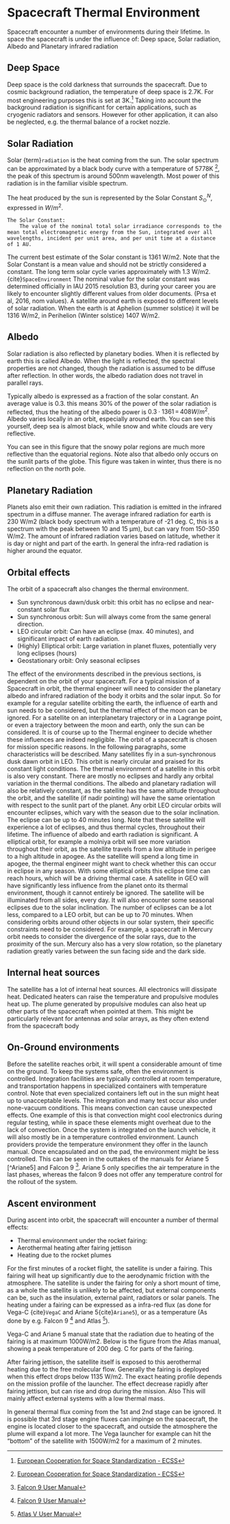 # Spacecraft Thermal Environment

Spacecraft encounter a number of environments during their lifetime. In space the spacecraft is under the influence of: Deep space, Solar radiation, Albedo and Planetary infrared radiation

## Deep Space
Deep space is the cold darkness that surrounds the spacecraft. Due to cosmic background radiation, the temperature of deep space is 2.7K. For most engineering purposes this is set at 3K.[^ECSS] 
Taking into account the background radiation is significant for certain applications, such as cryogenic radiators and sensors. However for other application, it can also be neglected, e.g. the thermal balance of a rocket nozzle. 

[^ECSS]: [European Cooperation for Space Standardization - ECSS](https://ecss.nl/)

## Solar Radiation

Solar {term}`radiation` is the heat coming from the sun. The solar spectrum can be approximated by a black body curve with a temperature of 5778K [^ECSS], the peak of this spectrum is around 500nm wavelength. Most power of this radiation is in the familiar visible spectrum.

The heat produced by the sun is represented by the Solar Constant $S_\odot^N$, expressed in $W/m^2$. 
```{glossary}
The Solar Constant: 
	The value of the nominal total solar irradiance corresponds to the mean total electromagnetic energy from the Sun, integrated over all wavelengths, incident per unit area, and per unit time at a distance of 1 AU.
``` 
The current best estimate of the Solar constant is 1361 W/m2. 
Note that the Solar Constant is a mean value and should not be strictly considered a constant. 
The long term solar cycle varies approximately with 1.3 W/m2. {cite}`SpaceEnvironment`
The nominal value for the solar constant was determined officially in IAU 2015 resolution B3, during your career you are likely to encounter slightly different values from older documents. (Prsa et al, 2016, nom values).
A satellite around earth is exposed to different levels of solar radiation. When the earth is at Aphelion (summer solstice) it will be 1316 W/m2, in Perihelion (Winter solstice) 1407 W/m2. 

## Albedo
Solar radiation is also reflected by planetary bodies. When it is reflected by earth this is called Albedo. 
When the light is reflected, the spectral properties are not changed, though the radiation is assumed to be diffuse after reflection. 
In other words, the albedo radiation does not travel in parallel rays. 

Typically albedo is expressed as a fraction of the solar constant. 
An average value is 0.3. this means 30% of the power of the solar radiation is reflected, thus the heating of the albedo power is $0.3 \cdot 1361\, =\, 408 W/m^2$.
Albedo varies locally in an orbit, especially around earth. You can see this yourself, deep sea is almost black, while snow and white clouds are very reflective. 

You can see in this figure that the snowy polar regions are much more reflective than the equatorial regions. 
Note also that albedo only occurs on the sunlit parts of the globe. This figure was taken in winter, thus there is no reflection on the north pole. 


## Planetary Radiation

Planets also emit their own radiation. This radiation is emitted in the infrared spectrum in a diffuse manner. 
The average infrared radiation for earth is 230 W/m2 (black body spectrum with a temperature of -21 deg. C, this is a spectrum with the peak between 10 and 15 µm), but can vary from 150-350 W/m2. 
The amount of infrared radiation varies based on latitude, whether it is day or night and part of the earth. 
In general the infra-red radiation is higher around the equator.

## Orbital effects

The orbit of a spacecraft also changes the thermal environment. 
- Sun synchronous dawn/dusk orbit: this orbit has no eclipse and near-constant solar flux
- Sun synchronous orbit: Sun will always come from the same general direction.
- LEO circular orbit: Can have an eclipse (max. 40 minutes), and significant impact of earth radiation.
- (Highly) Elliptical orbit: Large variation in planet fluxes, potentially very long eclipses (hours)
- Geostationary orbit: Only seasonal eclipses

The effect of the environments described in the previous sections, is dependent on the orbit of your spacecraft. 
For a typical mission of a Spacecraft in orbit, the thermal engineer will need to consider the planetary albedo and infrared radiation of the body it orbits and the solar input. So for example for a regular satellite orbiting the earth, the influence of earth and sun needs to be considered, but the thermal effect of the moon can be ignored. For a satellite on an interplanetary trajectory or in a Lagrange point, or even a trajectory between the moon and earth, only the sun can be considered. It is of course up to the Thermal engineer to decide whether these influences are indeed negligible. 
The orbit of a spacecraft is chosen for mission specific reasons. 
In the following paragraphs, some characteristics will be described. 
Many satellites fly in a sun-synchronous dusk dawn orbit in LEO. 
This orbit is nearly circular and praised for its constant light conditions. 
The thermal environment of a satellite in this orbit is also very constant. 
There are mostly no eclipses and hardly any orbital variation in the thermal conditions. 
The albedo and planetary radiation will also be relatively constant, as the satellite has the same altitude throughout the orbit, and the satellite (if nadir pointing) will have the same orientation with respect to the sunlit part of the planet. 
Any orbit LEO circular orbits will encounter eclipses, which vary with the season due to the solar inclination. 
The eclipse can be up to 40 minutes long. Note that these satellite will experience a lot of eclipses, and thus thermal cycles, throughout their lifetime. The influence of albedo and earth radiation is significant. 
A elliptical orbit, for example a molniya orbit will see more variation throughout their orbit, as the satellite travels from a low altitude in perigee to a high altitude in apogee. As the satellite will spend a long time in apogee, the thermal engineer might want to check whether this can occur in eclipse in any season. With some elliptical orbits this eclipse time can reach hours, which will be a driving thermal case. 
A satellite in GEO will have significantly less influence from the planet onto its thermal environment, though it cannot entirely be ignored. The satellite will be illuminated from all sides, every day. It will also encounter some seasonal eclipses due to the solar inclination. The number of eclipses can be a lot less, compared to a LEO orbit, but can be up to 70 minutes. 
When considering orbits around other objects in our solar system, their specific constraints need to be considered. 
For example, a spacecraft in Mercury orbit needs to consider the divergence of the solar rays, due to the proximity of the sun. Mercury also has a very slow rotation, so the planetary radiation greatly varies between the sun facing side and the dark side. 

## Internal heat sources

The satellite has  a lot of internal heat sources. All electronics will dissipate heat. 
Dedicated heaters can raise the temperature and propulsive modules heat up. 
The plume generated by propulsive modules can also heat up other parts of the spacecraft when pointed at them. 
This might be particularly relevant for antennas and solar arrays, as they often extend from the spacecraft body

## On-Ground environments
Before the satellite reaches orbit, it will spent a considerable amount of time on the ground. 
To keep the systems safe, often the environment is controlled. Integration facilities are typically controlled at room temperature, and transportation happens in specialized containers with temperature control. 
Note that even specialized containers left out in the sun might heat up to unacceptable levels. 
The integration and many test occur also under none-vacuum conditions. 
This means convection can cause unexpected effects. 
One example of this is that convection might cool electronics during regular testing, while in space these elements might overheat due to the lack of convection. 
Once the system is integrated on the launch vehicle, it will also mostly be in a temperature controlled environment. 
Launch providers provide the temperature environment they offer in the launch manual. 
Once encapsulated and on the pad, the environment might be less controlled. 
This can be seen in the outtakes of the manuals for Ariane 5 [^Ariane5] and Falcon 9 [^Falcon9]. Ariane 5 only specifies the air temperature in the last phases, whereas the falcon 9 does not offer any temperature control for the rollout of the system. 


## Ascent environment

During ascent into orbit, the spacecraft will encounter a number of thermal effects:
- Thermal environment under the rocket fairing: 
- Aerothermal heating after fairing jettison
- Heating due to the rocket plumes


For the first minutes of a rocket flight, the satellite is under a fairing. 
This fairing will heat up significantly due to the aerodynamic friction with the atmosphere. 
The satellite is under the fairing for only a short mount of time, as a whole the satellite is unlikely to be affected, but external components can be, such as the insulation, external paint, radiators or solar panels. 
The heating under a fairing can be expressed as a infra-red flux (as done for Vega-C {cite}`VegaC` and Ariane 5{cite}`Ariane5`), or as a temperature (As done by e.g. Falcon 9 [^Falcon9] and Atlas [^AtlasV]).

Vega-C and Ariane 5 manual state that the radiation due to heating of the fairing is at maximum 1000W/m2. Below is the figure from the Atlas manual, showing a peak temperature of 200 deg. C for parts of the fairing. 




[^Falcon9]: [Falcon 9 User Manual](https://www.spacex.com/media/falcon-users-guide-2021-09.pdf)
[^AtlasV]: [Atlas V User Manual](https://www.ulalaunch.com/docs/default-source/rockets/atlasvusersguide2010.pdf)

After fairing jettison, the satellite itself is exposed to this aerothermal heating due to the free molecular flow. 
Generally the fairing is deployed when this effect drops below 1135 W/m2. The exact heating profile depends on the mission profile of the launcher. The effect decrease rapidly after fairing jettison, but can rise and drop during the mission. Also This will mainly affect external systems with a low thermal mass. 


In general thermal flux coming from the 1st and 2nd stage can be ignored. 
It is possible that 3rd stage engine fluxes can impinge on the spacecraft, the engine is located closer to the spacecraft, and outside the atmosphere the plume will expand a lot more. 
The Vega launcher for example can hit the “bottom” of the satellite with 1500W/m2 for a maximum of 2 minutes. 

